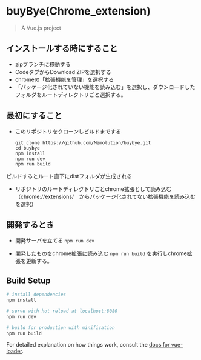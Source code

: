 # buyBye(Chrome_extension)

> A Vue.js project

## インストールする時にすること

- zipブランチに移動する
- CodeタブからDownload ZIPを選択する
- chromeの「拡張機能を管理」を選択する
- 「パッケージ化されていない機能を読み込む」を選択し、ダウンロードしたフォルダをルートディレクトリごと選択する。


## 最初にすること
- このリポジトリをクローンしビルドまでする
    ```
    git clone https://github.com/Memolution/buybye.git
    cd buybye
    npm install
    npm run dev
    npm run build
    ```
ビルドするとルート直下にdistフォルダが生成される

- リポジトリのルートディレクトリごとchrome拡張として読み込む（chrome://extensions/　からパッケージ化されてない拡張機能を読み込むを選択）

## 開発するとき
- 開発サーバを立てる
`npm run dev`

- 開発したものをchrome拡張に読み込む
`npm run build`
を実行しchrome拡張を更新する。


## Build Setup

``` bash
# install dependencies
npm install

# serve with hot reload at localhost:8080
npm run dev

# build for production with minification
npm run build
```

For detailed explanation on how things work, consult the [docs for vue-loader](http://vuejs.github.io/vue-loader).
